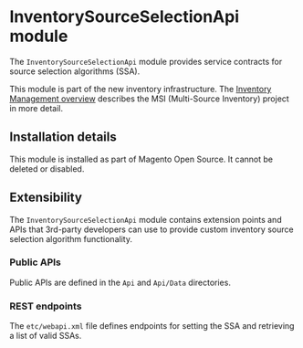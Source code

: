# InventorySourceSelectionApi module

The `InventorySourceSelectionApi` module provides service contracts for source selection algorithms (SSA).

This module is part of the new inventory infrastructure. The
[Inventory Management overview](https://devdocs.magento.com/guides/v2.3/inventory/index.html)
describes the MSI (Multi-Source Inventory) project in more detail.

## Installation details

This module is installed as part of Magento Open Source. It cannot be deleted or disabled.

## Extensibility

The `InventorySourceSelectionApi` module contains extension points and APIs that 3rd-party developers
can use to provide custom inventory source selection algorithm functionality.

### Public APIs

Public APIs are defined in the `Api` and `Api/Data` directories.

### REST endpoints

The `etc/webapi.xml` file defines endpoints for setting the SSA and retrieving a list of valid SSAs.
